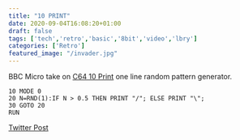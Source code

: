 ```yaml
---
title: "10 PRINT"
date: 2020-09-04T16:08:20+01:00
draft: false
tags: ['tech','retro','basic','8bit','video','lbry']
categories: ['Retro']
featured_image: "/invader.jpg"
---
```


BBC Micro take on [C64 10 Print](https://10print.org/) one line random pattern generator.

```text
10 MODE 0
20 N=RND(1):IF N > 0.5 THEN PRINT "/"; ELSE PRINT "\";
30 GOTO 20
RUN
```

[Twitter Post](https://t.co/xQag2GKwx0)
